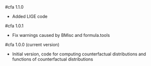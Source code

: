 #cfa 1.1.0
  * Added LIGE code

#cfa 1.0.1
  * Fix warnings caused by BMisc and formula.tools

#cfa 1.0.0 (current version)

  * Initial version, code for computing counterfactual distributions and functions of counterfactual distributions